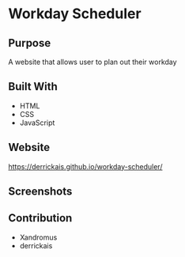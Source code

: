 # Workday Scheduler

## Purpose
A website that allows user to plan out their workday

## Built With
* HTML
* CSS
* JavaScript

## Website
https://derrickais.github.io/workday-scheduler/

## Screenshots

## Contribution
* Xandromus
* derrickais
